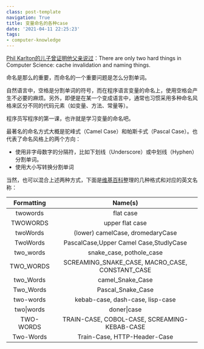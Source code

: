 ```yaml
---
class: post-template
navigation: True
title: 变量命名的各种case
date: '2021-04-11 22:25:23'
tags:
- computer-knowledge
---
```


[Phil Karlton的儿子曾证明他父亲说过](https://skeptics.stackexchange.com/questions/19836/has-phil-karlton-ever-said-there-are-only-two-hard-things-in-computer-science)：There are only two hard things in Computer Science: cache invalidation and naming things.

命名是那么的重要，而命名的一个重要问题是怎么分割单词。

<!--more-->

自然语言中，空格是分割单词的符号，而在程序语言变量的命名上，使用空格会产生不必要的麻烦。另外，即便是在某一个变成语言中，通常也习惯采用多种命名风格来区分不同的代码元素（如变量、方法、常量等）。

程序员写程序的第一课，也许就是学习变量的命名吧。

最著名的命名方式大概是驼峰式（Camel Case）和帕斯卡式（Pascal Case）。也代表了命名风格上的两个方向：
* 使用非字母数字的分隔符，比如下划线（Underscore）或中划线（Hyphen）分割单词。
* 使用大小写转换分割单词

当然，也可以混合上述两种方式，下面是[维基百科](https://en.wikipedia.org/wiki/Naming_convention_(programming))整理的几种格式和对应的英文名称：

**Formatting**|**Name(s)**
:-----:|:-----:
twowords|flat case
TWOWORDS|upper flat case
twoWords|(lower) camelCase, dromedaryCase
TwoWords|PascalCase,Upper Camel Case,StudlyCase
two\_words|snake\_case, pothole\_case
TWO\_WORDS|SCREAMING\_SNAKE\_CASE, MACRO\_CASE, CONSTANT\_CASE
two\_Words|camel\_Snake\_Case
Two\_Words|Pascal\_Snake\_Case
two-words|kebab-case, dash-case, lisp-case
two\|words|doner\|case
TWO-WORDS|TRAIN-CASE, COBOL-CASE, SCREAMING-KEBAB-CASE
Two-Words|Train-Case, HTTP-Header-Case

